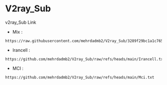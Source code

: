 # V2ray_Sub
v2ray_Sub Link

- Mix :
```
https://raw.githubusercontent.com/mehrdadmb2/V2ray_Sub/3289f29bc1a1c765bff55ff7fa33c29f0bc3b7fd/Sub_Config(Mix).txt
```
- Irancell :
```
https://github.com/mehrdadmb2/V2ray_Sub/raw/refs/heads/main/Irancell.txt
```
- MCI :
```
https://github.com/mehrdadmb2/V2ray_Sub/raw/refs/heads/main/Mci.txt
```
